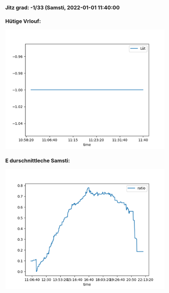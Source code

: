 ### Jitz grad: -1/33 (Samsti, 2022-01-01 11:40:00

### Hütige Vrlouf:
![Graph](Today.png)

### E durschnittleche Samsti:
![Graph](Samsti.png)
